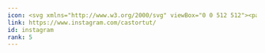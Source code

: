 ```yaml
---
icon: <svg xmlns="http://www.w3.org/2000/svg" viewBox="0 0 512 512"><path d="M256,49.471c67.266,0,75.233.257,101.8,1.469,24.562,1.121,37.9,5.224,46.778,8.674a78.052,78.052,0,0,1,28.966,18.845,78.052,78.052,0,0,1,18.845,28.966c3.45,8.877,7.554,22.216,8.674,46.778,1.212,26.565,1.469,34.532,1.469,101.8s-0.257,75.233-1.469,101.8c-1.121,24.562-5.225,37.9-8.674,46.778a83.427,83.427,0,0,1-47.811,47.811c-8.877,3.45-22.216,7.554-46.778,8.674-26.56,1.212-34.527,1.469-101.8,1.469s-75.237-.257-101.8-1.469c-24.562-1.121-37.9-5.225-46.778-8.674a78.051,78.051,0,0,1-28.966-18.845,78.053,78.053,0,0,1-18.845-28.966c-3.45-8.877-7.554-22.216-8.674-46.778-1.212-26.564-1.469-34.532-1.469-101.8s0.257-75.233,1.469-101.8c1.121-24.562,5.224-37.9,8.674-46.778A78.052,78.052,0,0,1,78.458,78.458a78.053,78.053,0,0,1,28.966-18.845c8.877-3.45,22.216-7.554,46.778-8.674,26.565-1.212,34.532-1.469,101.8-1.469m0-45.391c-68.418,0-77,.29-103.866,1.516-26.815,1.224-45.127,5.482-61.151,11.71a123.488,123.488,0,0,0-44.62,29.057A123.488,123.488,0,0,0,17.3,90.982C11.077,107.007,6.819,125.319,5.6,152.134,4.369,179,4.079,187.582,4.079,256S4.369,333,5.6,359.866c1.224,26.815,5.482,45.127,11.71,61.151a123.489,123.489,0,0,0,29.057,44.62,123.486,123.486,0,0,0,44.62,29.057c16.025,6.228,34.337,10.486,61.151,11.71,26.87,1.226,35.449,1.516,103.866,1.516s77-.29,103.866-1.516c26.815-1.224,45.127-5.482,61.151-11.71a128.817,128.817,0,0,0,73.677-73.677c6.228-16.025,10.486-34.337,11.71-61.151,1.226-26.87,1.516-35.449,1.516-103.866s-0.29-77-1.516-103.866c-1.224-26.815-5.482-45.127-11.71-61.151a123.486,123.486,0,0,0-29.057-44.62A123.487,123.487,0,0,0,421.018,17.3C404.993,11.077,386.681,6.819,359.866,5.6,333,4.369,324.418,4.079,256,4.079h0Z"/><path d="M256,126.635A129.365,129.365,0,1,0,385.365,256,129.365,129.365,0,0,0,256,126.635Zm0,213.338A83.973,83.973,0,1,1,339.974,256,83.974,83.974,0,0,1,256,339.973Z"/><circle cx="390.476" cy="121.524" r="30.23"/></svg>
link: https://www.instagram.com/castortut/
id: instagram
rank: 5
---
```

